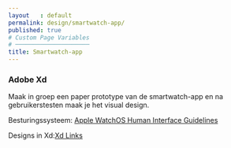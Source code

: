 ```yaml
---
layout   : default
permalink: design/smartwatch-app/
published: true
# Custom Page Variables
# ─────────────────────
title: Smartwatch-app
---
```


### Adobe Xd
Maak in groep een paper prototype van de smartwatch-app en na gebruikerstesten maak je het visual design.

Besturingssysteem: <a href="https://developer.apple.com/watchos/human-interface-guidelines/overview/themes/">Apple WatchOS Human Interface Guidelines</a>

Designs in Xd:<a href="https://xd.adobe.com/view/dd7f509c-1f4d-469c-41a2-d8e54792c8f0-ab4e/?fullscreen">Xd Links</a>